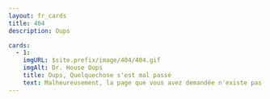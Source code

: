 ```yaml
---
layout: fr_cards
title: 404
description: Oups

cards:
  - 1:
    imgURL: $site.prefix/image/404/404.gif
    imgAlt: Dr. House Oops
    title: Oups, Quelquechose s'est mal passé
    text: Malheureusement, la page que vous avez demandée n'existe pas!<br>Vérifiez l'orthographe ou accédez à la <a href="$site.prefix/fr/">page d'accueil</a> pour trouver ce que vous chercher.
---
```

